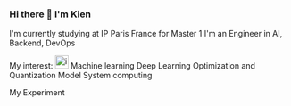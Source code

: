 ### Hi there 👋 I'm Kien 
I'm currently studying at IP Paris France for Master 1 I'm an Engineer in AI, Backend, DevOps  

My interest: 
<img src="[https://github.com/KienVNFR/KienVNFR/assets/110092013/0541931f-154c-4d4b-873a-213be60c934a]" width="24" height="24" alt="image"> Machine learning 
Deep Learning 
Optimization and Quantization Model 
System computing 

My Experiment 


<!--
**KienVNFR/KienVNFR** is a ✨ _special_ ✨ repository because its `README.md` (this file) appears on your GitHub profile.

Here are some ideas to get you started:

- 🔭 I’m currently working on ...
- 🌱 I’m currently learning ...
- 👯 I’m looking to collaborate on ...
- 🤔 I’m looking for help with ...
- 💬 Ask me about ...
- 📫 How to reach me: ...
- 😄 Pronouns: ...
- ⚡ Fun fact: ...
-->
